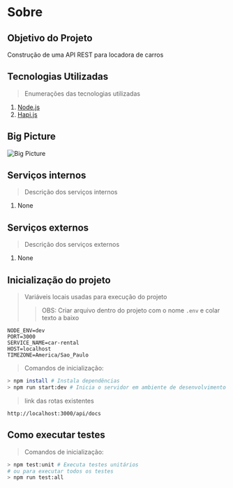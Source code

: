 # Sobre

## Objetivo do Projeto
Construção de uma API REST para locadora de carros

## Tecnologias Utilizadas
> Enumerações das tecnologias utilizadas
1. [Node.js](https://nodejs.org/)
2. [Hapi.js](https://hapijs.com/)

## Big Picture
![Big Picture](./.github/assets/big-picture.png)

## Serviços internos
> Descrição dos serviços internos
1. None

## Serviços externos
> Descrição dos serviços externos
1. None

## Inicialização do projeto

> Variáveis locais usadas para execução do projeto
>> OBS: Criar arquivo dentro do projeto com o nome `.env` e colar texto a baixo
````
NODE_ENV=dev
PORT=3000
SERVICE_NAME=car-rental
HOST=localhost
TIMEZONE=America/Sao_Paulo
````

> Comandos de inicialização:
````bash
> npm install # Instala dependências
> npm run start:dev # Inicia o servidor em ambiente de desenvolvimento
````

> link das rotas existentes
````
http://localhost:3000/api/docs
````

## Como executar testes
> Comandos de inicialização:
````bash
> npm test:unit # Executa testes unitários
# ou para executar todos os testes
> npm run test:all
````


